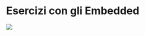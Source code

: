 # Esercizi con gli Embedded

<img src="https://m.media-amazon.com/images/I/51rFoXknu5L._AC_UF1000,1000_QL80_.jpg">